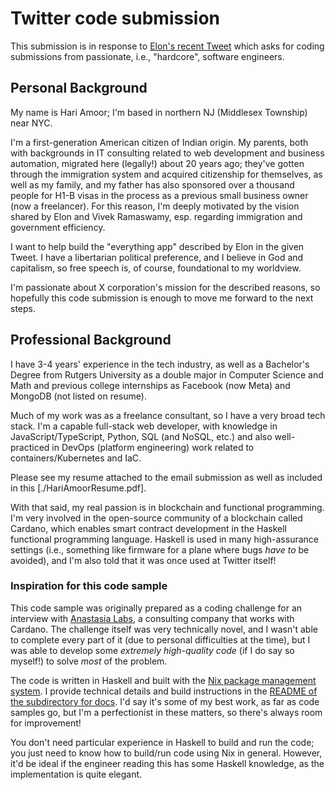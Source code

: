 # Twitter code submission

This submission is in response to [Elon's recent Tweet](https://x.com/elonmusk/status/1879531470886465545) which asks for coding submissions from passionate, i.e., "hardcore", software engineers.

## Personal Background

My name is Hari Amoor; I'm based in northern NJ (Middlesex Township) near NYC.

I'm a first-generation American citizen of Indian origin. My parents, both with backgrounds in IT consulting related to web development and business automation, migrated here (legally!) about 20 years ago; they've gotten through the immigration system and acquired citizenship for themselves, as well as my family, and my father has also sponsored over a thousand people for H1-B visas in the process as a previous small business owner (now a freelancer). For this reason, I'm deeply motivated by the vision shared by Elon and Vivek Ramaswamy, esp. regarding immigration and government efficiency.

I want to help build the "everything app" described by Elon in the given Tweet. I have a libertarian political preference, and I believe in God and capitalism, so free speech is, of course, foundational to my worldview.

I'm passionate about X corporation's mission for the described reasons, so hopefully this code submission is enough to move me forward to the next steps.

## Professional Background

I have 3-4 years' experience in the tech industry, as well as a Bachelor's Degree from Rutgers University as a double major in Computer Science and Math and previous college internships as Facebook (now Meta) and MongoDB (not listed on resume).

Much of my work was as a freelance consultant, so I have a very broad tech stack. I'm a capable full-stack web developer, with knowledge in JavaScript/TypeScript, Python, SQL (and NoSQL, etc.) and also well-practiced in DevOps (platform engineering) work related to containers/Kubernetes and IaC.

Please see my resume attached to the email submission as well as included in this \[./HariAmoorResume.pdf\].

With that said, my real passion is in blockchain and functional programming. I'm very involved in the open-source community of a blockchain called Cardano, which enables smart contract development in the Haskell functional programming language. Haskell is used in many high-assurance settings (i.e., something like firmware for a plane where bugs _have to_ be avoided), and I'm also told that it was once used at Twitter itself!

### Inspiration for this code sample

This code sample was originally prepared as a coding challenge for an interview with [Anastasia Labs](https://anastasialabs.com), a consulting company that works with Cardano. The challenge itself was very technically novel, and I wasn't able to complete every part of it (due to personal difficulties at the time), but I was able to develop some _extremely high-quality code_ (if I do say so myself!) to solve _most_ of the problem.

The code is written in Haskell and built with the [Nix package management system](https://nixos.org). I provide technical details and build instructions in the [README of the subdirectory for docs](docs/README.md). I'd say it's some of my best work, as far as code samples go, but I'm a perfectionist in these matters, so there's always room for improvement!

You don't need particular experience in Haskell to build and run the code; you just need to know how to build/run code using Nix in general. However, it'd be ideal if the engineer reading this has some Haskell knowledge, as the implementation is quite elegant.
